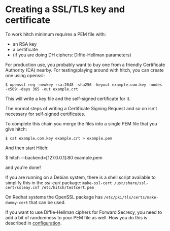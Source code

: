 # Creating a SSL/TLS key and certificate

To work hitch minimum requires a PEM file with:

  - an RSA key
  - a certificate
  - (if you are doing DH ciphers: Diffie-Hellman parameters)

For production use, you probably want to buy one from a friendly Certificate
Authority (CA) nearby. For testing/playing around with hitch, you can create one using openssl:

    $ openssl req -newkey rsa:2048 -sha256 -keyout example.com.key -nodes -x509 -days 365 -out example.crt

This will write a key file and the self-signed certificate for it.

The normal steps of writing a Certificate Signing Request and so on isn't necessary for self-signed certificates.

To complete this chain you merge the files into a single PEM file that you give hitch:


    $ cat example.com.key example.crt > example.pem


And then start Hitch:

  $ hitch --backend=[127.0.0.1]:80 example.pem

and you're done!

If you are running on a Debian system, there is a shell script available to simplify this in the _ssl-cert_ package: `make-ssl-cert /usr/share/ssl-cert/ssleay.cnf /etc/hitch/testcert.pem`

On Redhat systems the OpenSSL package has `/etc/pki/tls/certs/make-dummy-cert` that can be used.

If you want to use Diffie-Hellman ciphers for Forward Secrecy, you need to add
a bit of randomness to your PEM file as well. How you do this is described in [configuration](configuration.md).
